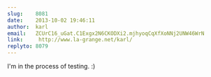 ```yaml
---
slug:    8081
date:    2013-10-02 19:46:11
author:  karl
email:   ZCUrC16_uGat.C1Exgx2N6CKODXi2.mjhyoqCqXfXoNNj2UNW46WrN
link:     http://www.la-grange.net/karl/
replyto: 8079
---
```


I'm in the process of testing. :)
